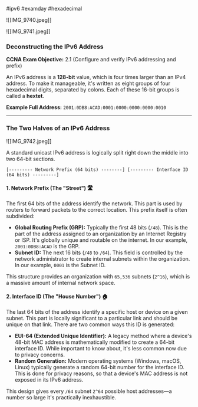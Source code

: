 #ipv6 #examday #hexadecimal 

![[IMG_9740.jpeg]]

![[IMG_9741.jpeg]]
### Deconstructing the IPv6 Address

**CCNA Exam Objective:** 2.1 (Configure and verify IPv6 addressing and prefix)

An IPv6 address is a **128-bit** value, which is four times larger than an IPv4 address. To make it manageable, it's written as eight groups of four hexadecimal digits, separated by colons. Each of these 16-bit groups is called a **hextet**.

**Example Full Address:** `2001:0DB8:ACAD:0001:0000:0000:0000:0010`

---

### The Two Halves of an IPv6 Address
![[IMG_9742.jpeg]]

A standard unicast IPv6 address is logically split right down the middle into two 64-bit sections.

`[--------- Network Prefix (64 bits) --------] [--------- Interface ID (64 bits) ---------]`

#### **1. Network Prefix (The "Street")** 🛣️
The first 64 bits of the address identify the network. This part is used by routers to forward packets to the correct location. This prefix itself is often subdivided:
* **Global Routing Prefix (GRP):** Typically the first 48 bits (`/48`). This is the part of the address assigned to an organization by an Internet Registry or ISP. It's globally unique and routable on the internet. In our example, `2001:0DB8:ACAD` is the GRP.
* **Subnet ID:** The next 16 bits (`/48` to `/64`). This field is controlled by the network administrator to create internal subnets within the organization. In our example, `0001` is the Subnet ID.

This structure provides an organization with `65,536` subnets (`2^16`), which is a massive amount of internal network space.

#### **2. Interface ID (The "House Number")** 🏠
The last 64 bits of the address identify a specific host or device on a given subnet. This part is locally significant to a particular link and should be unique on that link. There are two common ways this ID is generated:

* **EUI-64 (Extended Unique Identifier):** A legacy method where a device's 48-bit MAC address is mathematically modified to create a 64-bit interface ID. While important to know about, it's less common now due to privacy concerns.
* **Random Generation:** Modern operating systems (Windows, macOS, Linux) typically generate a random 64-bit number for the interface ID. This is done for privacy reasons, so that a device's MAC address is not exposed in its IPv6 address.

This design gives every `/64` subnet `2^64` possible host addresses—a number so large it's practically inexhaustible.
